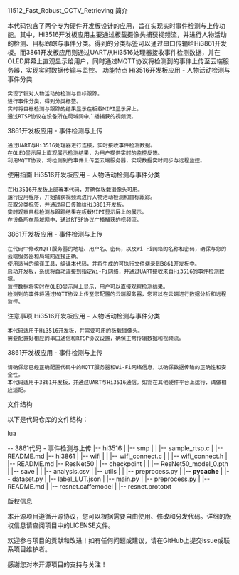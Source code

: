 11512_Fast_Robust_CCTV_Retrieving
简介

本代码包含了两个专为硬件开发板设计的应用，旨在实现实时事件检测与上传功能。其中，Hi3516开发板应用主要通过板载摄像头捕获视频流，并进行人物活动的检测、目标跟踪与事件分类。得到的分类标签可以通过串口传输给Hi3861开发板。而3861开发板应用则通过UART从Hi3516处理器接收事件检测数据，并在OLED屏幕上直观显示给用户，同时通过MQTT协议将检测到的事件上传至云端服务器，实现实时数据传输与监控。
功能特点
Hi3516开发板应用 - 人物活动检测与事件分类

    实现了针对人物活动的检测与目标跟踪。
    进行事件分类，得到分类标签。
    实时将目标检测与跟踪的结果显示在板载MIPI显示屏上。
    通过RTSP协议在设备所在局域网中广播捕获的视频流。

3861开发板应用 - 事件检测与上传

    通过UART与Hi3516处理器进行连接，实时接收事件检测数据。
    在OLED显示屏上直观展示检测结果，为用户提供实时的监控反馈。
    利用MQTT协议，将检测到的事件上传至云端服务器，实现数据实时同步与远程监控。

使用指南
Hi3516开发板应用 - 人物活动检测与事件分类

    在Hi3516开发板上部署本代码，并确保板载摄像头可用。
    运行应用程序，开始捕获视频流进行人物活动检测和目标跟踪。
    获取分类标签，并通过串口传输给Hi3861开发板。
    实时观察目标检测与跟踪结果在板载MIPI显示屏上的展示。
    在设备所在局域网中，通过RTSP协议广播捕获的视频流。

3861开发板应用 - 事件检测与上传

    在代码中修改MQTT服务器的地址、用户名、密码，以及Wi-Fi网络的名称和密码，确保与您的云端服务器和局域网连接正确。
    使用适当的编译工具，编译本代码，并将生成的可执行文件烧录到3861开发板中。
    启动开发板，系统将自动连接到指定Wi-Fi网络，并通过UART接收来自Hi3516的事件检测数据。
    监控数据将实时在OLED显示屏上显示，用户可以直接观察检测结果。
    检测到的事件将通过MQTT协议上传至您配置的云端服务器，您可以在云端进行数据分析和远程监控。

注意事项
Hi3516开发板应用 - 人物活动检测与事件分类

    本代码适用于Hi3516开发板，并需要可用的板载摄像头。
    需要配置好相应的串口通信和RTSP协议设置，确保正常传输数据和视频流。

3861开发板应用 - 事件检测与上传

    请确保您已经正确配置代码中的MQTT服务器和Wi-Fi网络信息，以确保数据传输的正确性和安全性。
    本代码适用于3861开发板，并通过UART与Hi3516通信。如需在其他硬件平台上运行，请做相应适配。

文件结构

以下是代码仓库的文件结构：

lua

-- 3861代码 - 事件检测与上传
    |-- hi3516
    |   |-- smp
    |   |   |-- sample_rtsp.c
    |   |-- README.md
    |-- hi3861
    |   |-- wifi
    |   |   |-- wifi_connect.c
    |   |   |-- wifi_connect.h
    |   |-- README.md
    |-- ResNet50
    |   |-- checkpoint
    |   |   |-- ResNet50_model_0.pth
    |   |-- save
    |   |   |-- analysis.csv
    |   |-- utils
    |   |   |-- preprocess.py
    |   |-- __pycache__
    |   |-- dataset.py
    |   |-- label_LUT.json
    |   |-- main.py
    |   |-- preprocess.py
    |   |-- README.md
    |   |-- resnet.caffemodel
    |   |-- resnet.prototxt

版权信息

本开源项目遵循开源协议，您可以根据需要自由使用、修改和分发代码。详细的版权信息请查阅项目中的LICENSE文件。

欢迎参与项目的贡献和改进！如有任何问题或建议，请在GitHub上提交issue或联系项目维护者。

感谢您对本开源项目的支持与关注！
